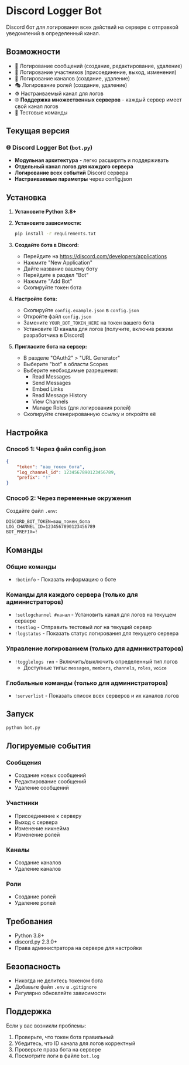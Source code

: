 # Discord Logger Bot

Discord бот для логирования всех действий на сервере с отправкой уведомлений в определенный канал.

## Возможности

- 📝 Логирование сообщений (создание, редактирование, удаление)
- 👥 Логирование участников (присоединение, выход, изменения)
- 📁 Логирование каналов (создание, удаление)
- 🎭 Логирование ролей (создание, удаление)
- ⚙️ Настраиваемый канал для логов
- 🌐 **Поддержка множественных серверов** - каждый сервер имеет свой канал логов
- 🧪 Тестовые команды

## Текущая версия

### 🌐 Discord Logger Bot (`bot.py`)
- **Модульная архитектура** - легко расширять и поддерживать
- **Отдельный канал логов для каждого сервера**
- **Логирование всех событий** Discord сервера
- **Настраиваемые параметры** через config.json

## Установка

1. **Установите Python 3.8+**

2. **Установите зависимости:**
   ```bash
   pip install -r requirements.txt
   ```

3. **Создайте бота в Discord:**
   - Перейдите на https://discord.com/developers/applications
   - Нажмите "New Application"
   - Дайте название вашему боту
   - Перейдите в раздел "Bot"
   - Нажмите "Add Bot"
   - Скопируйте токен бота

4. **Настройте бота:**
   - Скопируйте `config.example.json` в `config.json`
   - Откройте файл `config.json`
   - Замените `YOUR_BOT_TOKEN_HERE` на токен вашего бота
   - Установите ID канала для логов (получите, включив режим разработчика в Discord)

5. **Пригласите бота на сервер:**
   - В разделе "OAuth2" > "URL Generator"
   - Выберите "bot" в области Scopes
   - Выберите необходимые разрешения:
     - Read Messages
     - Send Messages
     - Embed Links
     - Read Message History
     - View Channels
     - Manage Roles (для логирования ролей)
   - Скопируйте сгенерированную ссылку и откройте её

## Настройка

### Способ 1: Через файл config.json
```json
{
    "token": "ваш_токен_бота",
    "log_channel_id": 1234567890123456789,
    "prefix": "!"
}
```

### Способ 2: Через переменные окружения
Создайте файл `.env`:
```
DISCORD_BOT_TOKEN=ваш_токен_бота
LOG_CHANNEL_ID=1234567890123456789
BOT_PREFIX=!
```

## Команды

### Общие команды
- `!botinfo` - Показать информацию о боте

### Команды для каждого сервера (только для администраторов)
- `!setlogchannel #канал` - Установить канал для логов на текущем сервере
- `!testlog` - Отправить тестовый лог на текущий сервер
- `!logstatus` - Показать статус логирования для текущего сервера

### Управление логированием (только для администраторов)
- `!togglelogs тип` - Включить/выключить определенный тип логов
  - Доступные типы: `messages`, `members`, `channels`, `roles`, `voice`

### Глобальные команды (только для администраторов)
- `!serverlist` - Показать список всех серверов и их каналов логов

## Запуск

```bash
python bot.py
```

## Логируемые события

### Сообщения
- Создание новых сообщений
- Редактирование сообщений
- Удаление сообщений

### Участники
- Присоединение к серверу
- Выход с сервера
- Изменение никнейма
- Изменение ролей

### Каналы
- Создание каналов
- Удаление каналов

### Роли
- Создание ролей
- Удаление ролей


## Требования

- Python 3.8+
- discord.py 2.3.0+
- Права администратора на сервере для настройки

## Безопасность

- Никогда не делитесь токеном бота
- Добавьте файл `.env` в `.gitignore`
- Регулярно обновляйте зависимости

## Поддержка

Если у вас возникли проблемы:
1. Проверьте, что токен бота правильный
2. Убедитесь, что ID канала для логов корректный
3. Проверьте права бота на сервере
4. Посмотрите логи в файле `bot.log`
